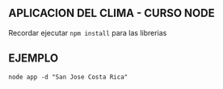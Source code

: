 ## APLICACION DEL CLIMA - CURSO NODE 

Recordar ejecutar ```npm install``` para las librerias 

## EJEMPLO 

```
node app -d "San Jose Costa Rica"
```